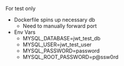 For test only

* Dockerfile spins up necessary db
  * Need to manually forward port
* Env Vars
  * MYSQL_DATABASE=jwt_test_db
  * MYSQL_USER=jwt_test_user
  * MYSQL_PASSWORD=password
  * MYSQL_ROOT_PASSWORD=p@ssw0rd
